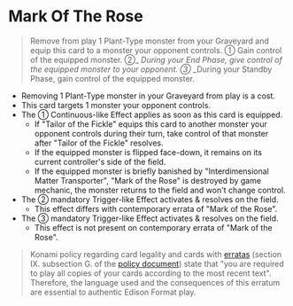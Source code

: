 # Mark Of The Rose

> Remove from play 1 Plant-Type monster from your Graveyard and equip this card to a monster your opponent controls. ① Gain control of the equipped monster. ②_ _During your End Phase, give control of the equipped monster to your opponent. ③_ _During your Standby Phase, gain control of the equipped monster.

*   Removing 1 Plant-Type monster in your Graveyard from play is a cost.
*   This card targets 1 monster your opponent controls.
*   The ① Continuous-like Effect applies as soon as this card is equipped.
    *   If "Tailor of the Fickle" equips this card to another monster your opponent controls during their turn, take control of that monster after "Tailor of the Fickle" resolves.
    *   If the equipped monster is flipped face-down, it remains on its current controller's side of the field.
    *   If the equipped monster is briefly banished by "Interdimensional Matter Transporter", "Mark of the Rose" is destroyed by game mechanic, the monster returns to the field and won't change control.
*   The ② mandatory Trigger-like Effect activates & resolves on the field.
    *   This effect differs with contemporary errata of "Mark of the Rose".
*   The ③ mandatory Trigger-like Effect activates & resolves on the field.
    *   This effect is not present on contemporary errata of "Mark of the Rose".

> Konami policy regarding card legality and cards with [erratas](https://yugipedia.com/wiki/Errata) (section IX. subsection G. of the [policy document](https://img.yugioh-card.com/en/gameplay/penalty_guide/YGOTCG_Policy_v_2_1.pdf)) state that "you are required to play all copies of your cards according to the most recent text". Therefore, the language used and the consequences of this erratum are essential to authentic Edison Format play.
